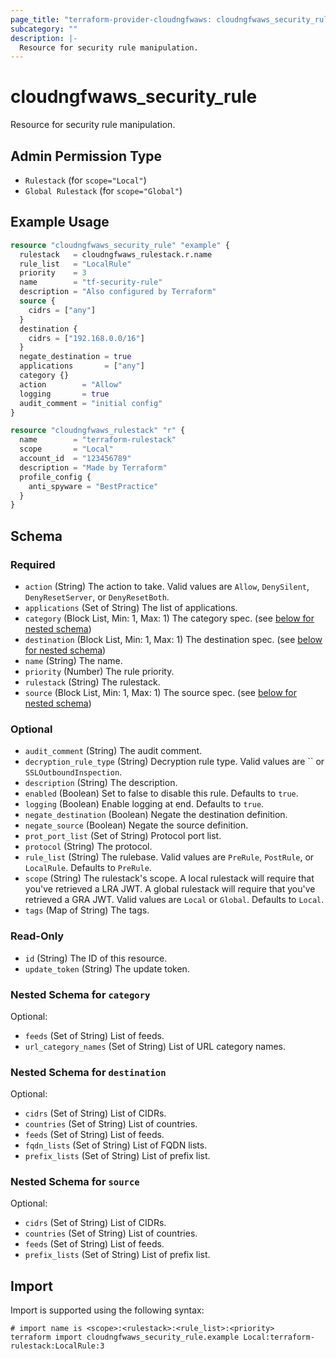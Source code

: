 ```yaml
---
page_title: "terraform-provider-cloudngfwaws: cloudngfwaws_security_rule Resource"
subcategory: ""
description: |-
  Resource for security rule manipulation.
---
```


# cloudngfwaws_security_rule

Resource for security rule manipulation.


## Admin Permission Type

* `Rulestack` (for `scope="Local"`)
* `Global Rulestack` (for `scope="Global"`)


## Example Usage

```terraform
resource "cloudngfwaws_security_rule" "example" {
  rulestack   = cloudngfwaws_rulestack.r.name
  rule_list   = "LocalRule"
  priority    = 3
  name        = "tf-security-rule"
  description = "Also configured by Terraform"
  source {
    cidrs = ["any"]
  }
  destination {
    cidrs = ["192.168.0.0/16"]
  }
  negate_destination = true
  applications       = ["any"]
  category {}
  action        = "Allow"
  logging       = true
  audit_comment = "initial config"
}

resource "cloudngfwaws_rulestack" "r" {
  name        = "terraform-rulestack"
  scope       = "Local"
  account_id  = "123456789"
  description = "Made by Terraform"
  profile_config {
    anti_spyware = "BestPractice"
  }
}
```


<!-- schema generated by tfplugindocs -->
## Schema

### Required

- `action` (String) The action to take. Valid values are `Allow`, `DenySilent`, `DenyResetServer`, or `DenyResetBoth`.
- `applications` (Set of String) The list of applications.
- `category` (Block List, Min: 1, Max: 1) The category spec. (see [below for nested schema](#nestedblock--category))
- `destination` (Block List, Min: 1, Max: 1) The destination spec. (see [below for nested schema](#nestedblock--destination))
- `name` (String) The name.
- `priority` (Number) The rule priority.
- `rulestack` (String) The rulestack.
- `source` (Block List, Min: 1, Max: 1) The source spec. (see [below for nested schema](#nestedblock--source))

### Optional

- `audit_comment` (String) The audit comment.
- `decryption_rule_type` (String) Decryption rule type. Valid values are `` or `SSLOutboundInspection`.
- `description` (String) The description.
- `enabled` (Boolean) Set to false to disable this rule. Defaults to `true`.
- `logging` (Boolean) Enable logging at end. Defaults to `true`.
- `negate_destination` (Boolean) Negate the destination definition.
- `negate_source` (Boolean) Negate the source definition.
- `prot_port_list` (Set of String) Protocol port list.
- `protocol` (String) The protocol.
- `rule_list` (String) The rulebase. Valid values are `PreRule`, `PostRule`, or `LocalRule`. Defaults to `PreRule`.
- `scope` (String) The rulestack's scope. A local rulestack will require that you've retrieved a LRA JWT. A global rulestack will require that you've retrieved a GRA JWT. Valid values are `Local` or `Global`. Defaults to `Local`.
- `tags` (Map of String) The tags.

### Read-Only

- `id` (String) The ID of this resource.
- `update_token` (String) The update token.

<a id="nestedblock--category"></a>
### Nested Schema for `category`

Optional:

- `feeds` (Set of String) List of feeds.
- `url_category_names` (Set of String) List of URL category names.


<a id="nestedblock--destination"></a>
### Nested Schema for `destination`

Optional:

- `cidrs` (Set of String) List of CIDRs.
- `countries` (Set of String) List of countries.
- `feeds` (Set of String) List of feeds.
- `fqdn_lists` (Set of String) List of FQDN lists.
- `prefix_lists` (Set of String) List of prefix list.


<a id="nestedblock--source"></a>
### Nested Schema for `source`

Optional:

- `cidrs` (Set of String) List of CIDRs.
- `countries` (Set of String) List of countries.
- `feeds` (Set of String) List of feeds.
- `prefix_lists` (Set of String) List of prefix list.


## Import

Import is supported using the following syntax:

```shell
# import name is <scope>:<rulestack>:<rule_list>:<priority>
terraform import cloudngfwaws_security_rule.example Local:terraform-rulestack:LocalRule:3
```
